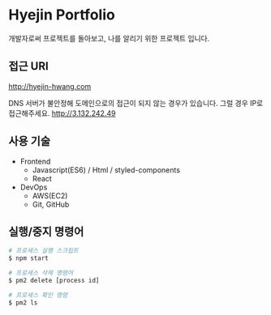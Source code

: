 # Hyejin Portfolio

개발자로써 프로젝트를 돌아보고, 나를 알리기 위한 프로젝트 입니다.

## 접근 URI
http://hyejin-hwang.com

DNS 서버가 불안정해 도메인으로의 접근이 되지 않는 경우가 있습니다. 그럴 경우 IP로 접근해주세요.
http://3.132.242.49

## 사용 기술

- Frontend
  - Javascript(ES6) / Html / styled-components
  - React
- DevOps
  - AWS(EC2)
  - Git, GitHub
  
## 실행/중지 명령어

```bash
# 프로세스 실행 스크립트
$ npm start

# 프로세스 삭제 명령어
$ pm2 delete [process id]

# 프로세스 확인 명령
$ pm2 ls
```
